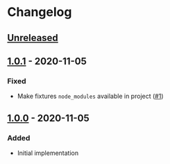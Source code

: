 # Changelog

## [Unreleased][]

## [1.0.1][] - 2020-11-05

### Fixed

-   Make fixtures `node_modules` available in project
    ([#1](https://github.com/niksy/stylelint-no-unresolved-module/pull/1))

## [1.0.0][] - 2020-11-05

### Added

-   Initial implementation

[unreleased]:
	https://github.com/niksy/stylelint-no-unresolved-module/compare/v1.0.0...HEAD
[1.0.0]: https://github.com/niksy/stylelint-no-unresolved-module/tree/v1.0.0
[unreleased]:
	https://github.com/niksy/stylelint-no-unresolved-module/compare/v1.0.1...HEAD
[1.0.1]: https://github.com/niksy/stylelint-no-unresolved-module/tree/v1.0.1
